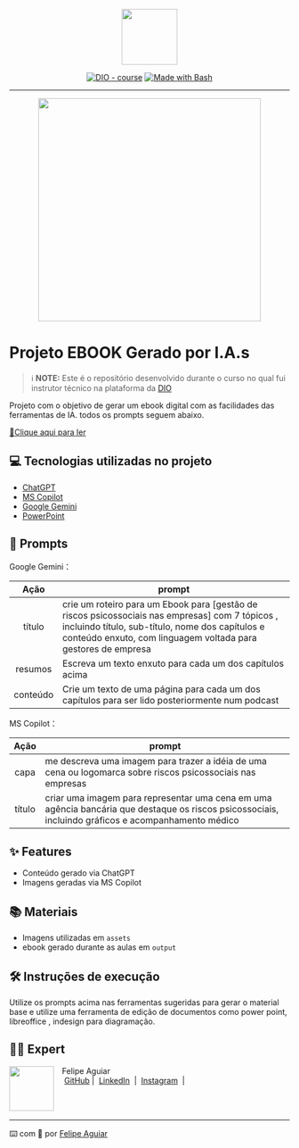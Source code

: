 <p align="center">
    <img width="100" src=".github/assets/banner.png">
</p>


<p align="center">
<a href="https://dio.me/"><img src="https://img.shields.io/badge/DIO-Course-28DA77?logo=youtube" alt="DIO - course"></a>
<a href="https://www.gnu.org/software/bash/" title="Go to Bash homepage"><img src="https://img.shields.io/badge/Prompt-Project-blue?logo=gnu-bash&amp;logoColor=white" alt="Made with Bash"></a></p>

-------


<p align="center">
<img 
    src="./assets/cover.png"
    width="400"  
/>
</p>

# Projeto EBOOK Gerado por I.A.s


 > ℹ️ **NOTE:** Este é o repositório desenvolvido durante o curso no qual fui instrutor técnico na plataforma da [DIO](https://dio.me)

Projeto com o objetivo de gerar um ebook digital com as facilidades das ferramentas de IA. todos os prompts
seguem abaixo.

<a href="https://github.com/felipeAguiarCode/prompts-recipe-to-create-a-ebook/blob/main/output/ebook%20-%20css%20jedi%20output.pdf" title="View PDF now"> 📕Clique aqui para ler</a>

## 💻 Tecnologias utilizadas no projeto

- [ChatGPT](https://chat.openai.com/) 
- [MS Copilot](https://copilot.microsoft.com/chats/AbjxXVTFWDzwoJ3TDUnBP)
- [Google Gemini](https://gemini.google.com/app?utm_source=app_launcher&utm_medium=owned&utm_campaign=base_all)
- [PowerPoint](https://www.microsoft.com/en/microsoft-365/powerpoint)

## 🧠 Prompts


Google Gemini：

|   Ação   | prompt                                                                                                                                                                                                                                                                         |
| :------: | ------------------------------------------------------------------------------------------------------------------------------------------------------------------------------------------------------------------------------------------------------------------------------ |
|  título  | crie um roteiro para um Ebook para [gestão de riscos psicossociais nas empresas] com 7 tópicos , incluindo título, sub-título, nome dos capítulos e conteúdo enxuto, com linguagem voltada para gestores de empresa                                                        |
| resumos | Escreva um texto enxuto para cada um dos capítulos acima |
| conteúdo | Crie um texto de uma página para cada um dos capítulos para ser lido posteriormente num podcast |


MS Copilot：

|  Ação  | prompt                                                                                 |
| :----: | -------------------------------------------------------------------------------------- |
| capa | me descreva uma imagem para trazer a idéia de uma cena ou logomarca sobre riscos psicossociais nas empresas |
| título | criar uma imagem para representar uma cena em uma agência bancária que destaque os riscos psicossociais, incluindo gráficos e acompanhamento médico |

## ✨ Features

- Conteúdo gerado via ChatGPT
- Imagens geradas via MS Copilot

## 📚 Materiais

- Imagens utilizadas em `assets`
- ebook gerado durante as aulas em `output`

## 🛠️ Instruções de execução

Utilize os prompts acima nas ferramentas sugeridas para gerar o material base e utilize uma ferramenta de edição de documentos como power point, libreoffice , indesign para diagramação.

## 👨‍💻 Expert

<p>
    <img 
      align=left 
      margin=10 
      width=80 
      src="https://avatars.githubusercontent.com/u/37452836?v=4"
    />
    <p>&nbsp&nbsp&nbspFelipe Aguiar<br>
    &nbsp&nbsp&nbsp
    <a href="https://github.com/felipeAguiarCode">
    GitHub</a>&nbsp;|&nbsp;
    <a href="www.linkedin.com/in/
felipe-exe">LinkedIn</a>
&nbsp;|&nbsp;
    <a href="https://www.instagram.com/felipeaguiar.exe/">
    Instagram</a>
&nbsp;|&nbsp;</p>
</p>
<br/><br/>
<p>

---

⌨️ com 💜 por [Felipe Aguiar](https://github.com/felipeAguiarCode)
